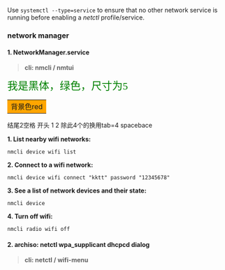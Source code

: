 Use `systemctl --type=service` to ensure that no other network service is running before enabling a _netctl_ profile/service.

### network manager 


#### 1.  NetworkManager.service
> **cli: nmcli / nmtui**

<font face="黑体" color=green size=5>我是黑体，绿色，尺寸为5</font>

<table><tr><td bgcolor=orange>背景色red</td></tr></table>
结尾2空格
开头 1 2 除此4个的换用tab=4 spacebace



 **1. List nearby wifi networks:**
 
	nmcli device wifi list

**2. Connect to a wifi network:**

	nmcli device wifi connect "kktt" password "12345678"

**3. See a list of network devices and their state:**

	nmcli device

**4. Turn off wifi:**

	nmcli radio wifi off

#### 2. archiso: netctl wpa_supplicant dhcpcd dialog 
> **cli: netctl / wifi-menu**

<!--stackedit_data:
eyJoaXN0b3J5IjpbLTU5NDg5MjM1NSwtNTAyOTg2Mzg5LDE1MD
k1OTQ5OTMsLTc3NzM3MDkxNCwtMTA2MDMwMzM4Nl19
-->